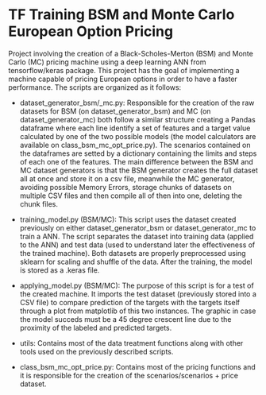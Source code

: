 # TF Training BSM and Monte Carlo European Option Pricing
Project involving the creation of a Black-Scholes-Merton (BSM) and Monte Carlo (MC) pricing machine using a deep learning ANN from tensorflow/keras package. This project has the goal of implementing a machine capable of pricing European options in order to have a faster performance. The scripts are organized as it follows:

- dataset_generator_bsm/_mc.py: Responsible for the creation of the raw datasets for BSM (on dataset_generator_bsm) and MC (on dataset_generator_mc) both follow a similar structure 
  creating a Pandas dataframe where each line  identify a set of features and a target value calculated by one of the two possible models (the model calculators are available on 
  class_bsm_mc_opt_price.py). The scenarios contained on the dataframes are setted by a dictionary containing the limits and steps of each one of the features. The main difference 
  between the BSM and MC dataset generators is that the BSM generator creates the full dataset all at once and store it on a csv file, meanwhile the MC generator, avoiding 
  possible Memory Errors, storage chunks of datasets on multiple CSV files and then compile all of then into one, deleting the chunk files.

- training_model.py (BSM/MC): This script uses the dataset created previously on either dataset_generator_bsm or dataset_generator_mc to train a ANN. The script separates the dataset 
  into training data (applied to the ANN) and test data (used to understand later the effectiveness of the trained machine). Both datasets are properly preprocessed using sklearn for 
  scaling and shuffle of the data. After the training, the model is stored as a .keras file.

- applying_model.py (BSM/MC): The purpose of this script is for a test of the created machine. It imports the test dataset (previously stored into a CSV file) to compare prediction of 
  the targets with the targets itself through a plot from matplotlib of this two instances. The graphic in case the model succeds must be a 45 degree crescent line due to the proximity 
  of the labeled and predicted targets.

- utils: Contains most of the data treatment functions along with other tools used on the previously described scripts.

- class_bsm_mc_opt_price.py: Contains most of the pricing functions and it is responsible for the creation of the scenarios/scenarios + price dataset.
